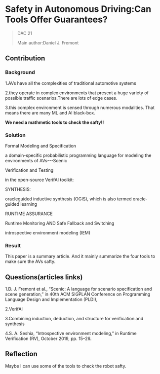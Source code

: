 # Safety in Autonomous Driving:Can Tools Offer Guarantees?

>DAC 21
>
>Main author:Daniel J. Fremont


## Contribution




### Background

1.AVs have all the complexities of traditional automotive systems

2.they operate in complex environments that present a huge variety of possible traffic scenarios.There are lots of edge cases.

3.this complex environment is sensed through numerous modalities. That means there are many ML and AI black-box.

**We need a mathmetic tools to check the safty!!**


### Solution

Formal Modeling and Specification

a domain-specific probabilistic programming language for modeling the environments of AVs---Scenic

Verification and Testing

in the open-source VerifAI toolkit: 

SYNTHESIS:

oracleguided inductive synthesis (OGIS), which is also termed oracle-guided learning

RUNTIME ASSURANCE

Runtime Monitoring AND Safe Fallback and Switching

introspective environment modeling (IEM)



### Result

This paper is a summary article. And it mainly summarize the four tools to make sure the AVs safty.







## Questions(articles links)
1.D. J. Fremont et al., “Scenic: A language for scenario specification and
scene generation,” in 40th ACM SIGPLAN Conference on Programming
Language Design and Implementation (PLDI),

2.VerifAI

3.Combining induction, deduction, and structure for verification and synthesis

4.S. A. Seshia, “Introspective environment modeling,” in Runtime Verification
(RV), October 2019, pp. 15–26.



## Reflection

Maybe I can use some of the tools to check the robot safty.



